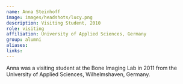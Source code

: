 ```yaml
---
name: Anna Steinhoff
image: images/headshots/lucy.png
description: Visiting Student, 2010
role: visiting
affiliation: University of Applied Sciences, Germany
group: alumni
aliases: 
links:
---
```


Anna was a visiting student at the Bone Imaging Lab in 2011 from the University of Applied Sciences, Wilhelmshaven, Germany.